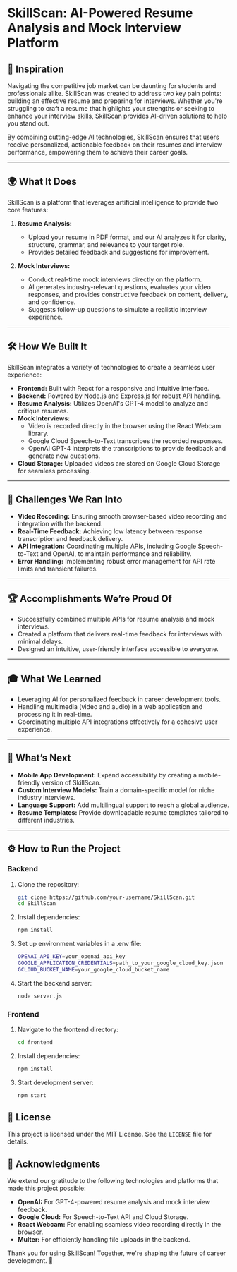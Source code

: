 # SkillScan: AI-Powered Resume Analysis and Mock Interview Platform

## 🌟 Inspiration  
Navigating the competitive job market can be daunting for students and professionals alike. SkillScan was created to address two key pain points: building an effective resume and preparing for interviews. Whether you're struggling to craft a resume that highlights your strengths or seeking to enhance your interview skills, SkillScan provides AI-driven solutions to help you stand out.

By combining cutting-edge AI technologies, SkillScan ensures that users receive personalized, actionable feedback on their resumes and interview performance, empowering them to achieve their career goals.

---

## 🌍 What It Does  
SkillScan is a platform that leverages artificial intelligence to provide two core features:

1. **Resume Analysis:**  
   - Upload your resume in PDF format, and our AI analyzes it for clarity, structure, grammar, and relevance to your target role.  
   - Provides detailed feedback and suggestions for improvement.  

2. **Mock Interviews:**  
   - Conduct real-time mock interviews directly on the platform.  
   - AI generates industry-relevant questions, evaluates your video responses, and provides constructive feedback on content, delivery, and confidence.  
   - Suggests follow-up questions to simulate a realistic interview experience.

---

## 🛠️ How We Built It  
SkillScan integrates a variety of technologies to create a seamless user experience:  

- **Frontend:** Built with React for a responsive and intuitive interface.  
- **Backend:** Powered by Node.js and Express.js for robust API handling.  
- **Resume Analysis:** Utilizes OpenAI's GPT-4 model to analyze and critique resumes.  
- **Mock Interviews:**  
   - Video is recorded directly in the browser using the React Webcam library.  
   - Google Cloud Speech-to-Text transcribes the recorded responses.  
   - OpenAI GPT-4 interprets the transcriptions to provide feedback and generate new questions.  
- **Cloud Storage:** Uploaded videos are stored on Google Cloud Storage for seamless processing.  

---

## 🔧 Challenges We Ran Into  
- **Video Recording:** Ensuring smooth browser-based video recording and integration with the backend.  
- **Real-Time Feedback:** Achieving low latency between response transcription and feedback delivery.  
- **API Integration:** Coordinating multiple APIs, including Google Speech-to-Text and OpenAI, to maintain performance and reliability.  
- **Error Handling:** Implementing robust error management for API rate limits and transient failures.  

---

## 🏆 Accomplishments We’re Proud Of  
- Successfully combined multiple APIs for resume analysis and mock interviews.  
- Created a platform that delivers real-time feedback for interviews with minimal delays.  
- Designed an intuitive, user-friendly interface accessible to everyone.  

---

## 🎓 What We Learned  
- Leveraging AI for personalized feedback in career development tools.  
- Handling multimedia (video and audio) in a web application and processing it in real-time.  
- Coordinating multiple API integrations effectively for a cohesive user experience.  

---

## 🚀 What’s Next  
- **Mobile App Development:** Expand accessibility by creating a mobile-friendly version of SkillScan.  
- **Custom Interview Models:** Train a domain-specific model for niche industry interviews.  
- **Language Support:** Add multilingual support to reach a global audience.  
- **Resume Templates:** Provide downloadable resume templates tailored to different industries.  

---

## ⚙️ How to Run the Project  

### **Backend**  
1. Clone the repository:
   ```bash
   git clone https://github.com/your-username/SkillScan.git
   cd SkillScan

2. Install dependencies:
   ```bash
   npm install

3. Set up environment variables in a .env file:
   ```bash
   OPENAI_API_KEY=your_openai_api_key
   GOOGLE_APPLICATION_CREDENTIALS=path_to_your_google_cloud_key.json
   GCLOUD_BUCKET_NAME=your_google_cloud_bucket_name

4. Start the backend server:
   ```bash
   node server.js

### **Frontend**
1. Navigate to the frontend directory:
   ```bash
   cd frontend

2. Install dependencies:
   ```bash
   npm install

3. Start development server:
   ```bash
   npm start

## 📜 License  
This project is licensed under the MIT License. See the `LICENSE` file for details.

## 🙌 Acknowledgments  

We extend our gratitude to the following technologies and platforms that made this project possible:  

- **OpenAI:** For GPT-4-powered resume analysis and mock interview feedback.  
- **Google Cloud:** For Speech-to-Text API and Cloud Storage.  
- **React Webcam:** For enabling seamless video recording directly in the browser.  
- **Multer:** For efficiently handling file uploads in the backend.  

Thank you for using SkillScan! Together, we're shaping the future of career development. 🎯  
